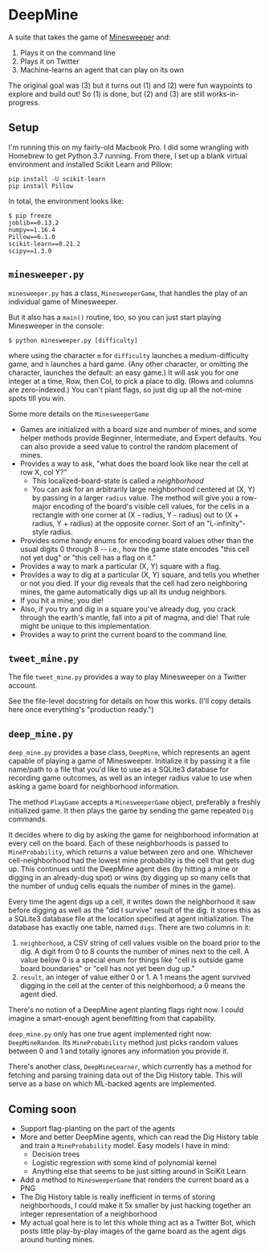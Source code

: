 # DeepMine

A suite that takes the game of
[Minesweeper](https://en.wikipedia.org/wiki/Minesweeper_(video_game)) and:

1.  Plays it on the command line
2.  Plays it on Twitter
3.  Machine-learns an agent that can play on its own

The original goal was (3) but it turns out (1) and (2) were fun waypoints to
explore and build out!  So (1) is done, but (2) and (3) are still
works-in-progress.

## Setup

I'm running this on my fairly-old Macbook Pro.  I did some wrangling with
Homebrew to get Python 3.7 running.  From there, I set up a blank virtual
environment and installed Scikit Learn and Pillow:

```
pip install -U scikit-learn
pip install Pillow
```

In total, the environment looks like:

```
$ pip freeze
joblib==0.13.2
numpy==1.16.4
Pillow==6.1.0
scikit-learn==0.21.2
scipy==1.3.0
```

## `minesweeper.py`

`minesweeper.py` has a class, `MinesweeperGame`, that handles the play of an
individual game of Minesweeper.

But it also has a `main()` routine, too, so you can just start playing
Minesweeper in the console:

```
$ python minesweeper.py [difficulty]
```

where using the character `m` for `difficulty` launches a medium-difficulty
game, and `h` launches a hard game. (Any other character, or omitting the
character, launches the default: an easy game.)  It will ask you for one integer
at a time, Row, then Col, to pick a place to dig.  (Rows and columns are
zero-indexed.)  You can't plant flags, so just dig up all the not-mine spots
till you win.

Some more details on the `MinesweeperGame`

*   Games are initialized with a board size and number of mines, and some
    helper methods provide Beginner, Intermediate, and Expert defaults.
    You can also provide a seed value to control the random placement of mines.
*   Provides a way to ask, "what does the board look like near the cell at
    row X, col Y?"
    *   This localized-board-state is called a *neighborhood*
    *   You can ask for an arbitrarily large neighborhood centered at (X, Y) by
        passing in a larger `radius` value.  The method will give you a
        row-major encoding of the board's visible cell values, for the cells
        in a rectangle with one corner at (X - radius, Y - radius) out to
        (X + radius, Y + radius) at the opposite corner.   Sort of an
        "L-infinity"-style radius.
*   Provides some handy enums for encoding board values other than the usual
    digits 0 through 8 -- i.e., how the game state encodes "this cell not yet
    dug" or "this cell has a flag on it."
*   Provides a way to mark a particular (X, Y) square with a flag.
*   Provides a way to dig at a particular (X, Y) square, and tells you whether
    or not you died.  If your dig reveals that the cell had zero neighboring
    mines, the game automatically digs up all its undug neighbors.
*   If you hit a mine, you die!
*   Also, if you try and dig in a square you've already dug, you crack through
    the earth's mantle, fall into a pit of magma, and die!  That rule might be
    unique to this implementation.
*   Provides a way to print the current board to the command line.


## `tweet_mine.py`

The file `tweet_mine.py` provides a way to play Minesweeper on a Twitter
account.

See the file-level docstring for details on how this works. (I'll copy details
here once everything's "production ready.")


## `deep_mine.py`

`deep_mine.py` provides a base class, `DeepMine`, which represents an agent
capable of playing a game of Minesweeper.  Initialize it by passing it a file
name/path to a file that you'd like to use as a SQLite3 database for recording
game outcomes, as well as an integer radius value to use when asking a game
board for neighborhood information.

The method `PlayGame` accepts a `MinesweeperGame` object, preferably a freshly
initialized game.  It then plays the game by sending the game repeated `Dig`
commands.

It decides where to dig by asking the game for neighborhood information at every
cell on the board.  Each of these neighborhoods is passed to `MineProbability`,
which returns a value between zero and one.  Whichever cell-neighborhood had
the lowest mine probability is the cell that gets dug up.  This continues until
the DeepMine agent dies (by hitting a mine or digging in an already-dug spot)
or wins (by digging up so many cells that the number of undug cells equals
the number of mines in the game).

Every time the agent digs up a cell, it writes down the neighborhood it saw
before digging as well as the "did I survive" result of the dig.  It stores this
as a SQLite3 database file at the location specified at agent initialization.
The database has exactly one table, named `digs`.  There are two columns in it:

1.  `neighborhood`, a CSV string of cell values visible on the board prior to
    the dig.  A digit from 0 to 8 counts the number of mines next to the cell.
    A value below 0 is a special enum for things like "cell is outside game
    board boundaries" or "cell has not yet been dug up."
2.  `result`, an integer of value either 0 or 1.  A 1 means the agent survived
    digging in the cell at the center of this neighborhood; a 0 means the agent
    died.

There's no notion of a DeepMine agent planting flags right now.  I could imagine
a smart-enough agent benefitting from that capability.

`deep_mine.py` only has one true agent implemented right now: `DeepMineRandom`.
Its `MineProbability` method just picks random values between 0 and 1 and
totally ignores any information you provide it.

There's another class, `DeepMineLearner`, which currently has a method for
fetching and parsing training data out of the Dig History table.  This will
serve as a base on which ML-backed agents are implemented.

## Coming soon

*   Support flag-planting on the part of the agents
*   More and better DeepMine agents, which can read the Dig History table and
    train a `MineProbability` model.  Easy models I have in mind:
    *   Decision trees
    *   Logistic regression with some kind of polynomial kernel
    *   Anything else that seems to be just sitting around in SciKit Learn
*   Add a method to `MinesweeperGame` that renders the current board as a PNG
*   The Dig History table is really inefficient in terms of storing
    neighborhoods, I could make it 5x smaller by just hacking together an
    integer representation of a neighborhood
*   My actual goal here is to let this whole thing act as a Twitter Bot, which
    posts little play-by-play images of the game board as the agent digs around
    hunting mines.

